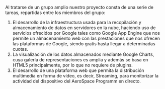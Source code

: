 Al tratarse de un grupo amplio nuestro proyecto consta de una serie de tareas, repartidas entre los miembros del grupo: 

1. El desarrollo de la infraestructura usada para la recopilación y almacenamiento de datos en servidores en la nube, haciendo uso de servicios ofrecidos por Google tales como Google App Engine que nos permite un almacenamiento web con las prestaciones que nos ofrecen las plataformas de Google, siendo gratis hasta llegar a determinadas cuotas.
2. La visualización de los datos almacenados mediante Google Charts, cuya galería de representaciones es amplia y además se basa en HTML5 principalmente, por lo que no requiere de plugins.
3. El desarrollo de una plataforma web que permita la distribución multimedia en forma de vídeo, es decir, Streaming, para monitorizar la actividad del dispositivo del AeroSpace Programm en directo.

